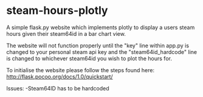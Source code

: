 # steam-hours-plotly
A simple flask.py website which implements plotly to display a users steam hours given their steam64id in a bar chart view.

The website will not function properly until the "key" line within app.py is changed to your personal steam api key and the "steam64id_hardcode"
line is changed to whichever steam64id you wish to plot the hours for.

To initialise the website please follow the steps found here:
http://flask.pocoo.org/docs/1.0/quickstart/

Issues:
-Steam64ID has to be hardcoded
